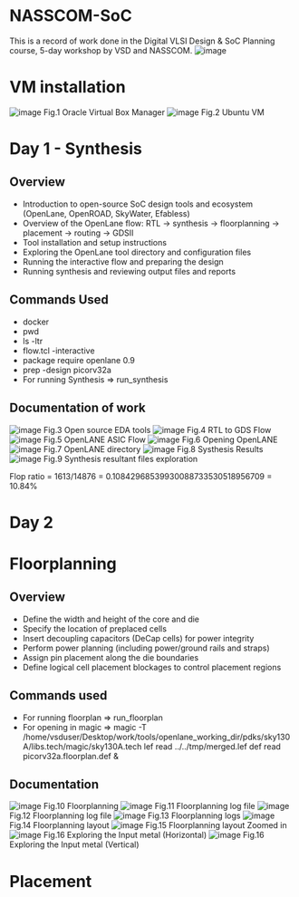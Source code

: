 # NASSCOM-SoC
This is a record of work done in the Digital VLSI Design & SoC Planning course, 5-day workshop by VSD and NASSCOM.
![image](https://github.com/user-attachments/assets/fab2dc75-9195-43dd-b76a-751e12790aa5)
# VM installation
![image](https://github.com/user-attachments/assets/da8fa522-23cc-4639-9d97-f2c231a486c5)
Fig.1 Oracle Virtual Box Manager
![image](https://github.com/user-attachments/assets/86670c10-00ca-4688-8ac3-7918df065792)
Fig.2 Ubuntu VM
# Day 1 - Synthesis
## Overview

- Introduction to open-source SoC design tools and ecosystem (OpenLane, OpenROAD, SkyWater, Efabless)
- Overview of the OpenLane flow: RTL → synthesis → floorplanning → placement → routing → GDSII
- Tool installation and setup instructions
- Exploring the OpenLane tool directory and configuration files
- Running the interactive flow and preparing the design
- Running synthesis and reviewing output files and reports

## Commands Used

- docker
- pwd
- ls -ltr
- flow.tcl -interactive
- package require openlane 0.9
- prep -design picorv32a
- For running Synthesis => run_synthesis

## Documentation of work
![image](https://github.com/user-attachments/assets/cbc43c3c-7015-46e1-b502-9275cd8ce921)
Fig.3 Open source EDA tools
![image](https://github.com/user-attachments/assets/22a2a7c0-5ea9-4da9-9d2d-ffa2affc595a)
Fig.4 RTL to GDS Flow
![image](https://github.com/user-attachments/assets/91f96225-ec2b-4c35-afc2-94785ee69f9c)
Fig.5 OpenLANE ASIC Flow
![image](https://github.com/user-attachments/assets/07059687-6f7f-48eb-a8cb-ea1783a8208a)
Fig.6 Opening OpenLANE
![image](https://github.com/user-attachments/assets/a6ded809-2361-4ba5-8a7e-ce16066646ae)
Fig.7 OpenLANE directory
![image](https://github.com/user-attachments/assets/97a41d55-17a5-4a5f-9b6f-7f761d67f65e)
Fig.8 Systhesis Results
![image](https://github.com/user-attachments/assets/75a3120f-4422-41ad-9074-acd3fb21f4d6)
Fig.9 Synthesis resultant files exploration

Flop ratio = 1613/14876 = 0.10842968539930088733530518956709 = 10.84%

# Day 2 
# Floorplanning
## Overview
- Define the width and height of the core and die
- Specify the location of preplaced cells
- Insert decoupling capacitors (DeCap cells) for power integrity
- Perform power planning (including power/ground rails and straps)
- Assign pin placement along the die boundaries
- Define logical cell placement blockages to control placement regions
## Commands used
- For running floorplan => run_floorplan
- For opening in magic =>  magic -T /home/vsduser/Desktop/work/tools/openlane_working_dir/pdks/sky130A/libs.tech/magic/sky130A.tech lef read ../../tmp/merged.lef def read picorv32a.floorplan.def &
## Documentation
![image](https://github.com/user-attachments/assets/1da34782-1a83-4621-8557-0eda5609d6b9)
Fig.10 Floorplanning
![image](https://github.com/user-attachments/assets/8e20ae9a-5c68-4174-9d5b-210411fc0e35)
Fig.11 Floorplanning log file
![image](https://github.com/user-attachments/assets/ca0047ef-7c75-42ee-bd63-47961259567e)
Fig.12 Floorplanning log file 
![image](https://github.com/user-attachments/assets/93cce535-32ff-4088-b5df-dc71f28e3c93)
Fig.13 Floorplanning logs
![image](https://github.com/user-attachments/assets/e4115fc8-622c-450a-bf58-cae4a61471cf)
Fig.14 Floorplanning layout
![image](https://github.com/user-attachments/assets/b68831e8-045b-48b9-88cb-7673935ad872)
Fig.15 Floorplanning layout Zoomed in
![image](https://github.com/user-attachments/assets/2291fb7b-fc38-4188-8b7b-6fc7ef289ad8)
Fig.16 Exploring the Input metal (Horizontal)
![image](https://github.com/user-attachments/assets/a052703c-5a62-4396-96e1-a1b72b0ae7f5)
Fig.16 Exploring the Input metal (Vertical)
# Placement
